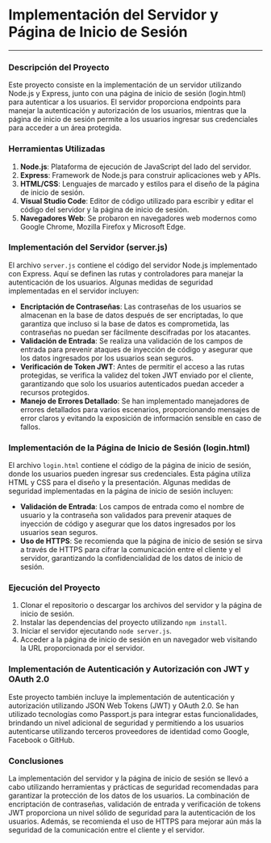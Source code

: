 # Implementación del Servidor y Página de Inicio de Sesión

---

### Descripción del Proyecto

Este proyecto consiste en la implementación de un servidor utilizando Node.js y Express, junto con una página de inicio de sesión (login.html) para autenticar a los usuarios. El servidor proporciona endpoints para manejar la autenticación y autorización de los usuarios, mientras que la página de inicio de sesión permite a los usuarios ingresar sus credenciales para acceder a un área protegida.

### Herramientas Utilizadas

1. **Node.js**: Plataforma de ejecución de JavaScript del lado del servidor.
2. **Express**: Framework de Node.js para construir aplicaciones web y APIs.
3. **HTML/CSS**: Lenguajes de marcado y estilos para el diseño de la página de inicio de sesión.
4. **Visual Studio Code**: Editor de código utilizado para escribir y editar el código del servidor y la página de inicio de sesión.
5. **Navegadores Web**: Se probaron en navegadores web modernos como Google Chrome, Mozilla Firefox y Microsoft Edge.

### Implementación del Servidor (server.js)

El archivo `server.js` contiene el código del servidor Node.js implementado con Express. Aquí se definen las rutas y controladores para manejar la autenticación de los usuarios. Algunas medidas de seguridad implementadas en el servidor incluyen:

- **Encriptación de Contraseñas**: Las contraseñas de los usuarios se almacenan en la base de datos después de ser encriptadas, lo que garantiza que incluso si la base de datos es comprometida, las contraseñas no puedan ser fácilmente descifradas por los atacantes.
- **Validación de Entrada**: Se realiza una validación de los campos de entrada para prevenir ataques de inyección de código y asegurar que los datos ingresados por los usuarios sean seguros.
- **Verificación de Token JWT**: Antes de permitir el acceso a las rutas protegidas, se verifica la validez del token JWT enviado por el cliente, garantizando que solo los usuarios autenticados puedan acceder a recursos protegidos.
- **Manejo de Errores Detallado**: Se han implementado manejadores de errores detallados para varios escenarios, proporcionando mensajes de error claros y evitando la exposición de información sensible en caso de fallos.

### Implementación de la Página de Inicio de Sesión (login.html)

El archivo `login.html` contiene el código de la página de inicio de sesión, donde los usuarios pueden ingresar sus credenciales. Esta página utiliza HTML y CSS para el diseño y la presentación. Algunas medidas de seguridad implementadas en la página de inicio de sesión incluyen:

- **Validación de Entrada**: Los campos de entrada como el nombre de usuario y la contraseña son validados para prevenir ataques de inyección de código y asegurar que los datos ingresados por los usuarios sean seguros.
- **Uso de HTTPS**: Se recomienda que la página de inicio de sesión se sirva a través de HTTPS para cifrar la comunicación entre el cliente y el servidor, garantizando la confidencialidad de los datos de inicio de sesión.

### Ejecución del Proyecto

1. Clonar el repositorio o descargar los archivos del servidor y la página de inicio de sesión.
2. Instalar las dependencias del proyecto utilizando `npm install`.
3. Iniciar el servidor ejecutando `node server.js`.
4. Acceder a la página de inicio de sesión en un navegador web visitando la URL proporcionada por el servidor.

### Implementación de Autenticación y Autorización con JWT y OAuth 2.0

Este proyecto también incluye la implementación de autenticación y autorización utilizando JSON Web Tokens (JWT) y OAuth 2.0. Se han utilizado tecnologías como Passport.js para integrar estas funcionalidades, brindando un nivel adicional de seguridad y permitiendo a los usuarios autenticarse utilizando terceros proveedores de identidad como Google, Facebook o GitHub.

### Conclusiones

La implementación del servidor y la página de inicio de sesión se llevó a cabo utilizando herramientas y prácticas de seguridad recomendadas para garantizar la protección de los datos de los usuarios. La combinación de encriptación de contraseñas, validación de entrada y verificación de tokens JWT proporciona un nivel sólido de seguridad para la autenticación de los usuarios. Además, se recomienda el uso de HTTPS para mejorar aún más la seguridad de la comunicación entre el cliente y el servidor.
